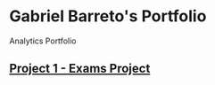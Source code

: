 # Gabriel Barreto's Portfolio
Analytics Portfolio

## [Project 1 - Exams Project](https://github.com/mgbs98/exams-project)

